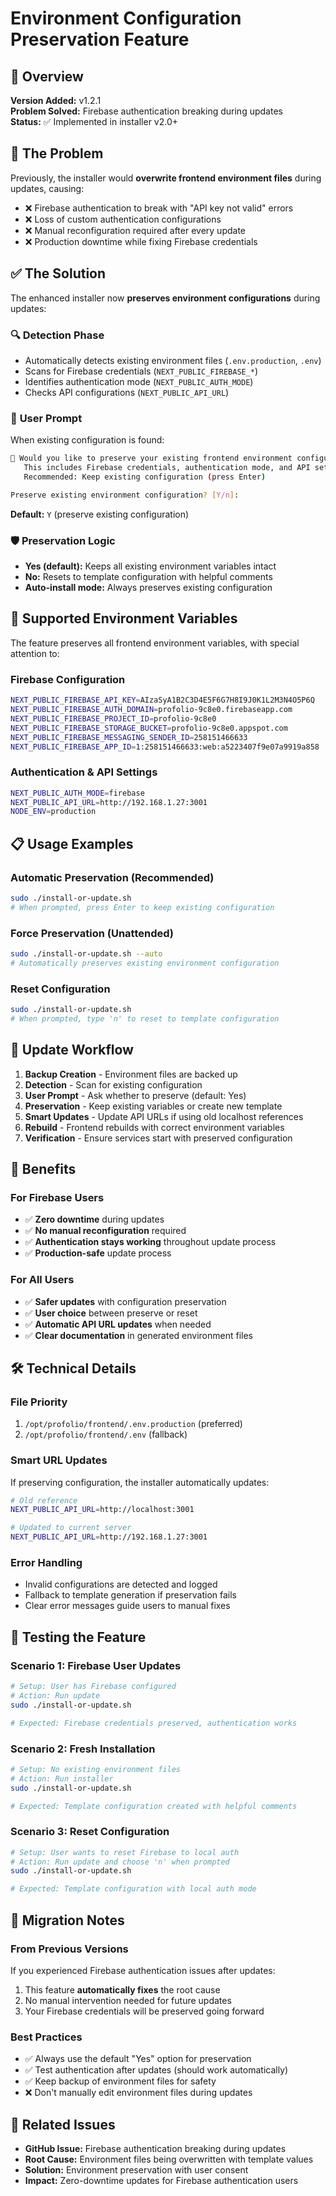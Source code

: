 # Environment Configuration Preservation Feature

## 🔧 Overview

**Version Added:** v1.2.1  
**Problem Solved:** Firebase authentication breaking during updates  
**Status:** ✅ Implemented in installer v2.0+

## 🚨 The Problem

Previously, the installer would **overwrite frontend environment files** during updates, causing:
- ❌ Firebase authentication to break with "API key not valid" errors
- ❌ Loss of custom authentication configurations  
- ❌ Manual reconfiguration required after every update
- ❌ Production downtime while fixing Firebase credentials

## ✅ The Solution

The enhanced installer now **preserves environment configurations** during updates:

### 🔍 **Detection Phase**
- Automatically detects existing environment files (`.env.production`, `.env`)
- Scans for Firebase credentials (`NEXT_PUBLIC_FIREBASE_*`)
- Identifies authentication mode (`NEXT_PUBLIC_AUTH_MODE`)
- Checks API configurations (`NEXT_PUBLIC_API_URL`)

### 💬 **User Prompt**
When existing configuration is found:
```bash
🤔 Would you like to preserve your existing frontend environment configuration?
   This includes Firebase credentials, authentication mode, and API settings.
   Recommended: Keep existing configuration (press Enter)

Preserve existing environment configuration? [Y/n]: 
```

**Default:** `Y` (preserve existing configuration)

### 🛡️ **Preservation Logic**
- **Yes (default):** Keeps all existing environment variables intact
- **No:** Resets to template configuration with helpful comments
- **Auto-install mode:** Always preserves existing configuration

## 🎯 Supported Environment Variables

The feature preserves all frontend environment variables, with special attention to:

### Firebase Configuration
```bash
NEXT_PUBLIC_FIREBASE_API_KEY=AIzaSyA1B2C3D4E5F6G7H8I9J0K1L2M3N4O5P6Q
NEXT_PUBLIC_FIREBASE_AUTH_DOMAIN=profolio-9c8e0.firebaseapp.com
NEXT_PUBLIC_FIREBASE_PROJECT_ID=profolio-9c8e0
NEXT_PUBLIC_FIREBASE_STORAGE_BUCKET=profolio-9c8e0.appspot.com
NEXT_PUBLIC_FIREBASE_MESSAGING_SENDER_ID=258151466633
NEXT_PUBLIC_FIREBASE_APP_ID=1:258151466633:web:a5223407f9e07a9919a858
```

### Authentication & API Settings
```bash
NEXT_PUBLIC_AUTH_MODE=firebase
NEXT_PUBLIC_API_URL=http://192.168.1.27:3001
NODE_ENV=production
```

## 📋 Usage Examples

### Automatic Preservation (Recommended)
```bash
sudo ./install-or-update.sh
# When prompted, press Enter to keep existing configuration
```

### Force Preservation (Unattended)
```bash
sudo ./install-or-update.sh --auto
# Automatically preserves existing environment configuration
```

### Reset Configuration
```bash
sudo ./install-or-update.sh
# When prompted, type 'n' to reset to template configuration
```

## 🔄 Update Workflow

1. **Backup Creation** - Environment files are backed up
2. **Detection** - Scan for existing configuration
3. **User Prompt** - Ask whether to preserve (default: Yes)
4. **Preservation** - Keep existing variables or create new template
5. **Smart Updates** - Update API URLs if using old localhost references
6. **Rebuild** - Frontend rebuilds with correct environment variables
7. **Verification** - Ensure services start with preserved configuration

## 🚀 Benefits

### For Firebase Users
- ✅ **Zero downtime** during updates
- ✅ **No manual reconfiguration** required
- ✅ **Authentication stays working** throughout update process
- ✅ **Production-safe** update process

### For All Users
- ✅ **Safer updates** with configuration preservation
- ✅ **User choice** between preserve or reset
- ✅ **Automatic API URL updates** when needed
- ✅ **Clear documentation** in generated environment files

## 🛠️ Technical Details

### File Priority
1. `/opt/profolio/frontend/.env.production` (preferred)
2. `/opt/profolio/frontend/.env` (fallback)

### Smart URL Updates
If preserving configuration, the installer automatically updates:
```bash
# Old reference
NEXT_PUBLIC_API_URL=http://localhost:3001

# Updated to current server
NEXT_PUBLIC_API_URL=http://192.168.1.27:3001
```

### Error Handling
- Invalid configurations are detected and logged
- Fallback to template generation if preservation fails
- Clear error messages guide users to manual fixes

## 🧪 Testing the Feature

### Scenario 1: Firebase User Updates
```bash
# Setup: User has Firebase configured
# Action: Run update
sudo ./install-or-update.sh

# Expected: Firebase credentials preserved, authentication works
```

### Scenario 2: Fresh Installation
```bash
# Setup: No existing environment files
# Action: Run installer
sudo ./install-or-update.sh

# Expected: Template configuration created with helpful comments
```

### Scenario 3: Reset Configuration
```bash
# Setup: User wants to reset Firebase to local auth
# Action: Run update and choose 'n' when prompted
sudo ./install-or-update.sh

# Expected: Template configuration with local auth mode
```

## 📝 Migration Notes

### From Previous Versions
If you experienced Firebase authentication issues after updates:
1. This feature **automatically fixes** the root cause
2. No manual intervention needed for future updates
3. Your Firebase credentials will be preserved going forward

### Best Practices
- ✅ Always use the default "Yes" option for preservation
- ✅ Test authentication after updates (should work automatically)
- ✅ Keep backup of environment files for safety
- ❌ Don't manually edit environment files during updates

## 🔗 Related Issues

- **GitHub Issue:** Firebase authentication breaking during updates
- **Root Cause:** Environment files being overwritten with template values
- **Solution:** Environment preservation with user consent
- **Impact:** Zero-downtime updates for Firebase authentication users 